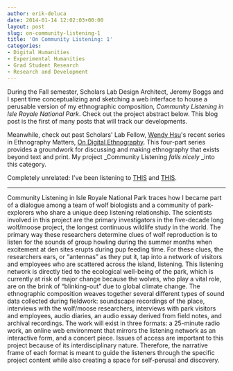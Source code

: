 ```yaml
---
author: erik-deluca
date: 2014-01-14 12:02:03+00:00
layout: post
slug: on-community-listening-1
title: 'On Community Listening: 1'
categories:
- Digital Humanities
- Experimental Humanities
- Grad Student Research
- Research and Development
---
```


During the Fall semester, Scholars Lab Design Architect, Jeremy Boggs and I spent time conceptualizing and sketching a web interface to house a perusable version of my ethnographic composition, _Community Listening in Isle Royale National Park_. Check out the project abstract below. This blog post is the first of many posts that will track our developments. 

Meanwhile, check out past Scholars' Lab Fellow, [Wendy Hsu](http://beingwendyhsu.info/)'s recent series in Ethnography Matters, [On Digital Ethnography](http://ethnographymatters.net/category/series/on-digital-ethnography/). This four-part series provides a groundwork for discussing and making ethnography that exists beyond text and print. My project _Community Listening _falls nicely_ _into this category.

Completely unrelated: I've been listening to [THIS](http://www.youtube.com/watch?v=0_Q-1u6sNgQ) and [THIS](http://www.youtube.com/watch?v=EKydgctnEDM). 

---

Community Listening in Isle Royale National Park traces how I became part of a dialogue among a team of wolf biologists and a community of park-explorers who share a unique deep listening relationship. The scientists involved in this project are the primary investigators in the five-decade long wolf/moose project, the longest continuous wildlife study in the world. The primary way these researchers determine clues of wolf reproduction is to listen for the sounds of group howling during the summer months when excitement at den sites erupts during pup feeding time. For these clues, the researchers ears, or “antennas” as they put it, tap into a network of visitors and employees who are scattered across the island, listening. This listening network is directly tied to the ecological well-being of the park, which is currently at risk of major change because the wolves, who play a vital role, are on the brink of “blinking-out” due to global climate change. The ethnographic composition weaves together several different types of sound data collected during fieldwork: soundscape recordings of the place, interviews with the wolf/moose researchers, interviews with park visitors and employees, audio diaries, an audio essay derived from field notes, and archival recordings. The work will exist in three formats: a 25-minute radio work, an online web environment that mirrors the listening network as an interactive form, and a concert piece. Issues of access are important to this project because of its interdisciplinary nature. Therefore, the narrative frame of each format is meant to guide the listeners through the specific project content while also creating a space for self-perusal and discovery.
